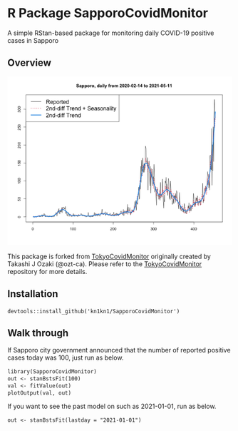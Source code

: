 # R Package SapporoCovidMonitor
A simple RStan-based package for monitoring daily COVID-19 positive cases in Sapporo

## Overview

<img src = "tools/summary_image.png">

This package is forked from [TokyoCovidMonitor](https://github.com/ozt-ca/TokyoCovidMonitor) originally created by Takashi J Ozaki (@ozt-ca). Please refer to the [TokyoCovidMonitor](https://github.com/ozt-ca/TokyoCovidMonitor) repository for more details.

## Installation

```
devtools::install_github('kn1kn1/SapporoCovidMonitor')
```

## Walk through

If Sapporo city government announced that the number of reported positive cases today was 100, just run as below.

```
library(SapporoCovidMonitor)
out <- stanBstsFit(100)
val <- fitValue(out)
plotOutput(val, out)
```

If you want to see the past model on such as 2021-01-01, run as below.
```
out <- stanBstsFit(lastday = "2021-01-01")
```
